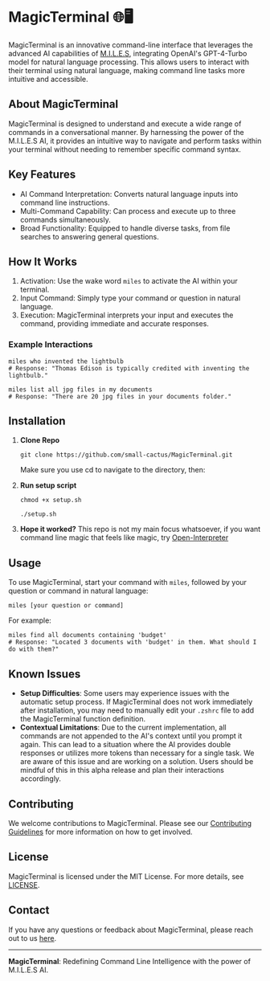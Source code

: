 # MagicTerminal 🌐🖥️

MagicTerminal is an innovative command-line interface that leverages the advanced AI capabilities of [M.I.L.E.S](https://github.com/small-cactus/M.I.L.E.S), integrating OpenAI's GPT-4-Turbo model for natural language processing. This allows users to interact with their terminal using natural language, making command line tasks more intuitive and accessible.

## About MagicTerminal

MagicTerminal is designed to understand and execute a wide range of commands in a conversational manner. By harnessing the power of the M.I.L.E.S AI, it provides an intuitive way to navigate and perform tasks within your terminal without needing to remember specific command syntax.

## Key Features

- AI Command Interpretation: Converts natural language inputs into command line instructions.
- Multi-Command Capability: Can process and execute up to three commands simultaneously.
- Broad Functionality: Equipped to handle diverse tasks, from file searches to answering general questions.

## How It Works

1. Activation: Use the wake word `miles` to activate the AI within your terminal.
2. Input Command: Simply type your command or question in natural language.
3. Execution: MagicTerminal interprets your input and executes the command, providing immediate and accurate responses.

### Example Interactions

```
miles who invented the lightbulb
# Response: "Thomas Edison is typically credited with inventing the lightbulb."

miles list all jpg files in my documents
# Response: "There are 20 jpg files in your documents folder."
```

## Installation

1. **Clone Repo**
   ```
   git clone https://github.com/small-cactus/MagicTerminal.git
   ```
   Make sure you use cd to navigate to the directory, then:

2. **Run setup script**
   ```
   chmod +x setup.sh
   ```
   ```
   ./setup.sh
   ```
3. **Hope it worked?**
   This repo is not my main focus whatsoever, if you want command line magic that feels like magic, try [Open-Interpreter](https://github.com/KillianLucas/open-interpreter)

## Usage

To use MagicTerminal, start your command with `miles`, followed by your question or command in natural language:

```
miles [your question or command]
```

For example:

```
miles find all documents containing 'budget'
# Response: "Located 3 documents with 'budget' in them. What should I do with them?"
```

## Known Issues

- **Setup Difficulties**: Some users may experience issues with the automatic setup process. If MagicTerminal does not work immediately after installation, you may need to manually edit your `.zshrc` file to add the MagicTerminal function definition.
- **Contextual Limitations**: Due to the current implementation, all commands are not appended to the AI's context until you prompt it again. This can lead to a situation where the AI provides double responses or utilizes more tokens than necessary for a single task. We are aware of this issue and are working on a solution. Users should be mindful of this in this alpha release and plan their interactions accordingly.

## Contributing

We welcome contributions to MagicTerminal. Please see our [Contributing Guidelines](LINK_TO_CONTRIBUTING_GUIDELINES) for more information on how to get involved.

## License

MagicTerminal is licensed under the MIT License. For more details, see [LICENSE](LINK_TO_LICENSE).

## Contact

If you have any questions or feedback about MagicTerminal, please reach out to us [here](LINK_TO_CONTACT_PAGE).

---

**MagicTerminal**: Redefining Command Line Intelligence with the power of M.I.L.E.S AI.
